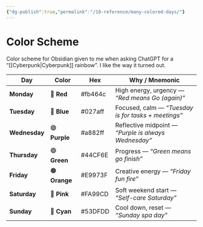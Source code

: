 ```yaml
---
{"dg-publish":true,"permalink":"/10-reference/many-colored-days/"}
---
```




# Color Scheme
Color scheme for Obsidian given to me when asking ChatGPT for a “[[Cyberpunk\|Cyberpunk]] rainbow”. I like the way it turned out.


|**Day**|**Color**|**Hex**|**Why / Mnemonic**|
|---|---|---|---|
|**Monday**|🔴 **Red**|#fb464c|High energy, urgency — _“Red means Go (again)”_|
|**Tuesday**|🔵 **Blue**|#027aff|Focused, calm — _“Tuesday is for tasks + meetings”_|
|**Wednesday**|🟣 **Purple**|#a882ff|Reflective midpoint — _“Purple is always Wednesday”_|
|**Thursday**|🟢 **Green**|#44CF6E|Progress — _“Green means go finish”_|
|**Friday**|🟠 **Orange**|#E9973F|Creative energy — _“Friday fun fire”_|
|**Saturday**|💖 **Pink**|#FA99CD|Soft weekend start — _“Self-care Saturday”_|
|**Sunday**|🌊 **Cyan**|#53DFDD|Cool down, reset — _“Sunday spa day”_|